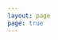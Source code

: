 ```yaml
---
layout: page
page: true
---
```


<script setup>
import VersionRecord from '@theme/pages/VersionRecord.vue'
</script>

<VersionRecord />
